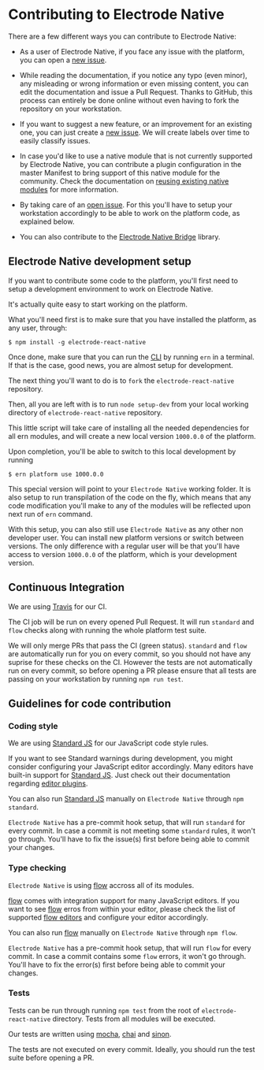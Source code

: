 # Contributing to Electrode Native

There are a few different ways you can contribute to Electrode Native:

- As a user of Electrode Native, if you face any issue with the platform, you can open a [new issue].  

- While reading the documentation, if you notice any typo (even minor), any misleading or wrong information or even missing content, you can edit the documentation and issue a Pull Request. Thanks to GitHub, this process can entirely be done online without even having to fork the repository on your workstation.

- If you want to suggest a new feature, or an improvement for an existing one, you can just create a [new issue]. We will create labels over time to easily classify issues.

- In case you'd like to use a native module that is not currently supported by Electrode Native, you can contribute a plugin configuration in the master Manifest to bring support of this native module for the community. Check the documentation on [reusing existing native modules](https://electrode.gitbooks.io/electrode-native/content/platform-parts/manifest.html#reusing-exiting-native-modules) for more information.

- By taking care of an [open issue]. For this you'll have to setup your workstation accordingly to be able to work on the platform code, as explained below.

- You can also contribute to the [Electrode Native Bridge](https://github.com/electrode-io/react-native-electrode-bridge) library.

## Electrode Native development setup

If you want to contribute some code to the platform, you'll first need to setup a development environment to work on Electrode Native.

It's actually quite easy to start working on the platform.

What you'll need first is to make sure that you have installed the platform, as any user, through:   

`$ npm install -g electrode-react-native`

Once done, make sure that you can run the [CLI] by running `ern` in a terminal. If that is the case, good news, you are almost setup for development.

The next thing you'll want to do is to `fork` the `electrode-react-native` repository.

Then, all you are left with is to run `node setup-dev` from your local working directory of `electrode-react-native` repository.

This little script will take care of installing all the needed dependencies for all ern modules, and will create a new local version `1000.0.0` of the platform.

Upon completion, you'll be able to switch to this local development by running  

`$ ern platform use 1000.0.0`

This special version will point to your `Electrode Native`  working folder. It is also setup to run transpilation of the code on the fly, which means that any code modification you'll make to any of the modules will be reflected upon next run of `ern` command.

With this setup, you can also still use `Electrode Native` as any other non developer user. You can install new platform versions or switch between versions. The only difference with a regular user will be that you'll have access to version `1000.0.0` of the platform, which is your development version.

## Continuous Integration

We are using [Travis] for our CI.

The CI job will be run on every opened Pull Request. It will run `standard` and `flow` checks along with running the whole platform test suite. 

We will only merge PRs that pass the CI (green status). `standard` and `flow` are automatically run for you on every commit, so you should not have any suprise for these checks on the CI. However the tests are not automatically run on every commit, so before opening a PR please ensure that all tests are passing on your workstation by running `npm run test`.

## Guidelines for code contribution

### Coding style

We are using [Standard JS] for our JavaScript code style rules.

If you want to see Standard warnings during development, you might consider configuring your JavaScript editor accordingly. Many editors have built-in support for [Standard JS]. Just check out their documentation regarding [editor plugins].

You can also run [Standard JS] manually on `Electrode Native` through `npm standard`.

`Electrode Native` has a pre-commit hook setup, that will run `standard` for every commit. In case a commit is not meeting some `standard` rules, it won't go through. You'll have to fix the issue(s) first before being able to commit your changes.

### Type checking

`Electrode Native` is using [flow] accross all of its modules. 

[flow] comes with integration support for many JavaScript editors. If you want to see [flow] erros from within your editor, please check the list of supported [flow editors] and configure your editor accordingly.

You can also run [flow] manually on `Electrode Native` through `npm flow`.

`Electrode Native` has a pre-commit hook setup, that will run `flow` for every commit. In case a commit contains some `flow` errors, it won't go through. You'll have to fix the error(s) first before being able to commit your changes.

### Tests

Tests can be run through running `npm test` from the root of `electrode-react-native` directory. Tests from all modules will be executed.

Our tests are written using [mocha], [chai] and [sinon].

The tests are not executed on every commit. Ideally, you should run the test suite before opening a PR.

[travis]: https://travis-ci.org/

[new issue]: https://github.com/electrode-io/electrode-react-native/issues/new

[open issue]: https://github.com/electrode-io/electrode-react-native/issues

[Electrode Native Bridge]:https://github.com/electrode-io/react-native-electrode-bridge

[CLI]: https://github.com/electrode-io/electrode-react-native/blob/master/docs/platform-parts/cli.md#ern-local-client

[editor plugins]: https://standardjs.com/awesome.html#editor-plugins

[standard JS]: https://standardjs.com/

[flow]: https://flow.org/

[flow editors]: https://flow.org/en/docs/editors/

[mocha]: https://mochajs.org/

[chai]: http://chaijs.com/

[sinon]: http://sinonjs.org/